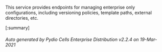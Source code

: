 






This service provides endpoints for managing enterprise only configurations, including versioning policies, template paths, external directories, etc.

[:summary]

###### Auto generated by Pydio Cells Enterprise Distribution v2.2.4 on 19-Mar-2021
